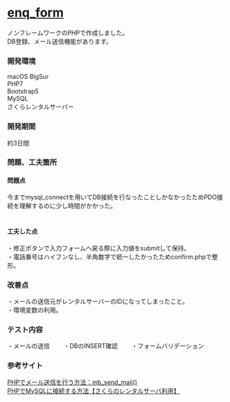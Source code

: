 # [enq_form](https://enqform.sakuraweb.com)
ノンフレームワークのPHPで作成しました。  
DB登録、メール送信機能があります。

### 開発環境  
macOS BigSur   
PHP7    
Bootstrap5  
MySQL  
さくらレンタルサーバー  
  
  
### 開発期間   
約3日間  
  
  
### 問題、工夫箇所
#### 問題点  
今までmysql_connectを用いてDB接続を行なったことしかなかったためPDO接続を理解するのに少し時間がかかった。  
　　
#### 工夫した点  
・修正ボタンで入力フォームへ戻る際に入力値をsubmitして保持。  
・電話番号はハイフンなし、半角数字で統一したかったためconfirm.phpで整形。 
　　　　
    
### 改善点  
・メールの送信元がレンタルサーバーのIDになってしまったこと。  
・環境変数の利用。
　　
  
### テスト内容  
・メールの送信　　
・DBのINSERT確認　　
・フォームバリデーション
  
  
### 参考サイト  
[PHPでメール送信を行う方法：mb_send_mail()](https://uxmilk.jp/15057)  
[PHPでMySQLに接続する方法【さくらのレンタルサーバ利用】](https://note.com/koushikagawa/n/n43a478b8193f)  
